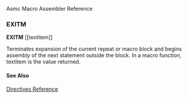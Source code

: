 Asmc Macro Assembler Reference

### EXITM

**EXITM** [[textitem]]

Terminates expansion of the current repeat or macro block and begins assembly of the next statement outside the block. In a macro function, textitem is the value returned.

#### See Also

[Directives Reference](readme.md)